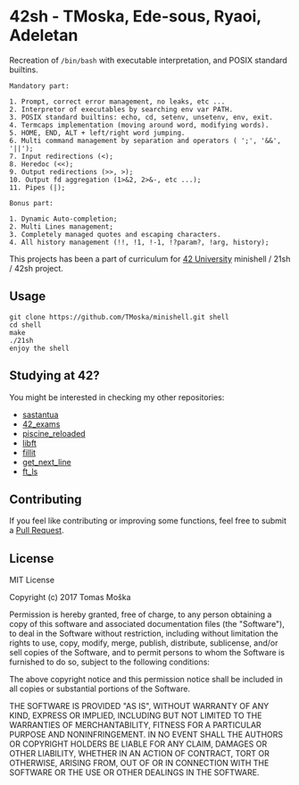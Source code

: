 42sh - TMoska, Ede-sous, Ryaoi, Adeletan
===

Recreation of `/bin/bash` with executable interpretation, and POSIX standard builtins.

```
Mandatory part:

1. Prompt, correct error management, no leaks, etc ...
2. Interpretor of executables by searching env var PATH.
3. POSIX standard builtins: echo, cd, setenv, unsetenv, env, exit.
4. Termcaps implementation (moving around word, modifying words).
5. HOME, END, ALT + left/right word jumping.
6. Multi command management by separation and operators ( ';', '&&', '||');
7. Input redirections (<);
8. Heredoc (<<);
9. Output redirections (>>, >);
10. Output fd aggregation (1>&2, 2>&-, etc ...);
11. Pipes (|);

Bonus part:

1. Dynamic Auto-completion;
2. Multi Lines management;
3. Completely managed quotes and escaping characters.
4. All history management (!!, !1, !-1, !?param?, !arg, history);

```

This projects has been a part of curriculum for [42 University](https://www.42.us.org) minishell / 21sh / 42sh project.

Usage
---

```
git clone https://github.com/TMoska/minishell.git shell
cd shell
make
./21sh
enjoy the shell
```

Studying at 42?
---

You might be interested in checking my other repositories:
- [sastantua](https://github.com/TMoska/sastantua)
- [42_exams](https://github.com/TMoska/42_exams)
- [piscine_reloaded](https://github.com/TMoska/piscine_reloaded)
- [libft](https://www.github.com/TMoska/libft)
- [fillit](https://github.com/TMoska/fillit)
- [get_next_line](https://github.com/TMoska/get_next_line)
- [ft_ls](https://github.com/TMoska/ft_ls)

Contributing
---

If you feel like contributing or improving some functions, feel free to submit a [Pull Request](https://github.com/TMoska/ft_ls/pulls).

License
---

MIT License

Copyright (c) 2017 Tomas Moška

Permission is hereby granted, free of charge, to any person obtaining a copy
of this software and associated documentation files (the "Software"), to deal
in the Software without restriction, including without limitation the rights
to use, copy, modify, merge, publish, distribute, sublicense, and/or sell
copies of the Software, and to permit persons to whom the Software is
furnished to do so, subject to the following conditions:

The above copyright notice and this permission notice shall be included in all
copies or substantial portions of the Software.

THE SOFTWARE IS PROVIDED "AS IS", WITHOUT WARRANTY OF ANY KIND, EXPRESS OR
IMPLIED, INCLUDING BUT NOT LIMITED TO THE WARRANTIES OF MERCHANTABILITY,
FITNESS FOR A PARTICULAR PURPOSE AND NONINFRINGEMENT. IN NO EVENT SHALL THE
AUTHORS OR COPYRIGHT HOLDERS BE LIABLE FOR ANY CLAIM, DAMAGES OR OTHER
LIABILITY, WHETHER IN AN ACTION OF CONTRACT, TORT OR OTHERWISE, ARISING FROM,
OUT OF OR IN CONNECTION WITH THE SOFTWARE OR THE USE OR OTHER DEALINGS IN THE
SOFTWARE.
